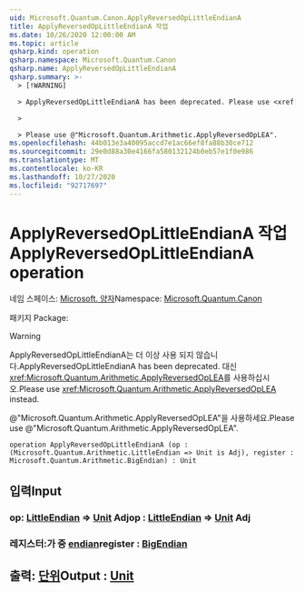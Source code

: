 ```yaml
---
uid: Microsoft.Quantum.Canon.ApplyReversedOpLittleEndianA
title: ApplyReversedOpLittleEndianA 작업
ms.date: 10/26/2020 12:00:00 AM
ms.topic: article
qsharp.kind: operation
qsharp.namespace: Microsoft.Quantum.Canon
qsharp.name: ApplyReversedOpLittleEndianA
qsharp.summary: >-
  > [!WARNING]

  > ApplyReversedOpLittleEndianA has been deprecated. Please use <xref:Microsoft.Quantum.Arithmetic.ApplyReversedOpLEA> instead.

  >

  > Please use @"Microsoft.Quantum.Arithmetic.ApplyReversedOpLEA".
ms.openlocfilehash: 44b013e3a40095accd7e1ac66ef8fa88b30ce712
ms.sourcegitcommit: 29e0d88a30e4166fa580132124b0eb57e1f0e986
ms.translationtype: MT
ms.contentlocale: ko-KR
ms.lasthandoff: 10/27/2020
ms.locfileid: "92717697"
---
```

# <a name="applyreversedoplittleendiana-operation"></a><span data-ttu-id="b66ca-102">ApplyReversedOpLittleEndianA 작업</span><span class="sxs-lookup"><span data-stu-id="b66ca-102">ApplyReversedOpLittleEndianA operation</span></span>

<span data-ttu-id="b66ca-103">네임 스페이스: [Microsoft. 양자](xref:Microsoft.Quantum.Canon)</span><span class="sxs-lookup"><span data-stu-id="b66ca-103">Namespace: [Microsoft.Quantum.Canon](xref:Microsoft.Quantum.Canon)</span></span>

<span data-ttu-id="b66ca-104">패키지 [](https://nuget.org/packages/)</span><span class="sxs-lookup"><span data-stu-id="b66ca-104">Package: [](https://nuget.org/packages/)</span></span>


> [!WARNING]
> <span data-ttu-id="b66ca-105">ApplyReversedOpLittleEndianA는 더 이상 사용 되지 않습니다.</span><span class="sxs-lookup"><span data-stu-id="b66ca-105">ApplyReversedOpLittleEndianA has been deprecated.</span></span> <span data-ttu-id="b66ca-106">대신 <xref:Microsoft.Quantum.Arithmetic.ApplyReversedOpLEA>를 사용하십시오.</span><span class="sxs-lookup"><span data-stu-id="b66ca-106">Please use <xref:Microsoft.Quantum.Arithmetic.ApplyReversedOpLEA> instead.</span></span>
>
> <span data-ttu-id="b66ca-107">@"Microsoft.Quantum.Arithmetic.ApplyReversedOpLEA"을 사용하세요.</span><span class="sxs-lookup"><span data-stu-id="b66ca-107">Please use @"Microsoft.Quantum.Arithmetic.ApplyReversedOpLEA".</span></span>



```qsharp
operation ApplyReversedOpLittleEndianA (op : (Microsoft.Quantum.Arithmetic.LittleEndian => Unit is Adj), register : Microsoft.Quantum.Arithmetic.BigEndian) : Unit
```


## <a name="input"></a><span data-ttu-id="b66ca-108">입력</span><span class="sxs-lookup"><span data-stu-id="b66ca-108">Input</span></span>

### <a name="op--littleendian--unit-adj"></a><span data-ttu-id="b66ca-109">op: [LittleEndian](xref:Microsoft.Quantum.Arithmetic.LittleEndian) => [Unit](xref:microsoft.quantum.lang-ref.unit) Adj</span><span class="sxs-lookup"><span data-stu-id="b66ca-109">op : [LittleEndian](xref:Microsoft.Quantum.Arithmetic.LittleEndian) => [Unit](xref:microsoft.quantum.lang-ref.unit) Adj</span></span>




### <a name="register--bigendian"></a><span data-ttu-id="b66ca-110">레지스터:가 중 [endian](xref:Microsoft.Quantum.Arithmetic.BigEndian)</span><span class="sxs-lookup"><span data-stu-id="b66ca-110">register : [BigEndian](xref:Microsoft.Quantum.Arithmetic.BigEndian)</span></span>





## <a name="output--unit"></a><span data-ttu-id="b66ca-111">출력: [단위](xref:microsoft.quantum.lang-ref.unit)</span><span class="sxs-lookup"><span data-stu-id="b66ca-111">Output : [Unit](xref:microsoft.quantum.lang-ref.unit)</span></span>

